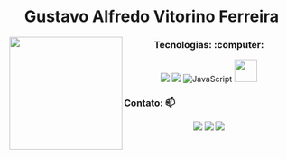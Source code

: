 <div align="center">
<p align="center">
  <h1 align="center">Gustavo Alfredo Vitorino Ferreira</h1>
 
<img align="left" height="200" src="https://media.giphy.com/media/ao9DUiTKH60XS/giphy.gif"/>

 <h3 align="center"> Tecnologias: :computer:</h3>


 
<p align="center">
    <img src="https://img.shields.io/badge/HTML5-E34F26?style=for-the-badge&logo=html5&logoColor=white"></img>
    <img src="https://img.shields.io/badge/CSS3-1572B6?style=for-the-badge&logo=css3&logoColor=white"><img>
    <img alt="JavaScript" src="https://img.shields.io/badge/javascript-%23323330.svg?&style=for-the-badge&logo=javascript&logoColor=%23F7DF1E"/>

  <img src="https://cdn.jsdelivr.net/gh/devicons/devicon/icons/bulma/bulma-plain.svg" width="40" height="40" />
          
</p>

<h3 align="left"> Contato: 📫</h3>

[<img src="https://img.shields.io/badge/twitter-%231DA1F2.svg?&style=for-the-badge&logo=twitter&logoColor=white"/>](https://mobile.twitter.com/gustaf_alverad)  [<img src="https://img.shields.io/badge/linkedin-%230077B5.svg?&style=for-the-badge&logo=linkedin&logoColor=white"/>](https://www.linkedin.com/in/gustavo-alfredo-194610225) [<img src = "https://img.shields.io/badge/instagram-%23E4405F.svg?&style=for-the-badge&logo=instagram&logoColor=white">](https://www.instagram.com/gustaf_avf/)  

</div>
  


